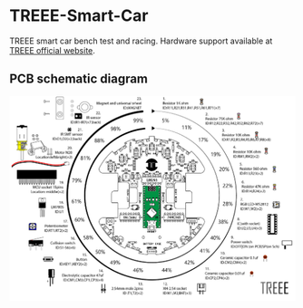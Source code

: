 # TREEE-Smart-Car
TREEE smart car bench test and racing. Hardware support available at [TREEE official website](http://www.treee.com.cn/?id=os:robot:wt).

## PCB schematic diagram
![Image](https://github.com/weiyi-li/Smart-Car/blob/master/Image/PCBschematic.jpg)
